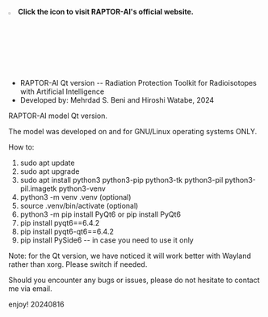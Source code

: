 <a href="https://raptorai.io/"><img src="https://github.com/msbCyricTohoku/RAPTOR-AI/blob/main/resources/icon.ico" width="3%" alt="RAPTOR-AI"></a> 
**Click the icon to visit RAPTOR-AI's official website.**

* RAPTOR-AI Qt version -- Radiation Protection Toolkit for Radioisotopes with Artificial Intelligence
* Developed by: Mehrdad S. Beni and Hiroshi Watabe, 2024

RAPTOR-AI model Qt version.

The model was developed on and for GNU/Linux operating systems ONLY. 

How to:

1. sudo apt update
2. sudo apt upgrade
3. sudo apt install python3 python3-pip python3-tk python3-pil python3-pil.imagetk python3-venv
4. python3 -m venv .venv (optional)
5. source .venv/bin/activate (optional)
6. python3 -m pip install PyQt6  or  pip install PyQt6
7. pip install pyqt6==6.4.2
8. pip install pyqt6-qt6==6.4.2
9. pip install PySide6   -- in case you need to use it only

Note: for the Qt version, we have noticed it will work better with Wayland rather than xorg. Please switch if needed. 

Should you encounter any bugs or issues, please do not hesitate to contact me via email.

enjoy!
20240816
